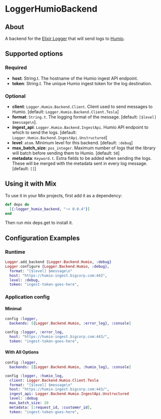 LoggerHumioBackend
=======================

## About

A backend for the [Elixir Logger](http://elixir-lang.org/docs/v1.0/logger/Logger.html)
that will send logs to [Humio](https://www.humio.com/).

## Supported options

### Required
* **host**: String.t. The hostname of the Humio ingest API endpoint.
* **token**: String.t. The unique Humio ingest token for the log destination.

### Optional
* **client**: `Logger.Humio.Backend.Client`.  Client used to send messages to Humio.  [default: `Logger.Humio.Backend.Client.Tesla`]
* **format**: `String.t`. The logging format of the message. [default: `[$level] $message\n`].
* **ingest_api**: `Logger.Humio.Backend.IngestApi`.  Humio API endpoint to which to send the logs.  [default: `Logger.Humio.Backend.IngestApi.Unstructured`]
* **level**: `atom`. Minimum level for this backend. [default: `:debug`]
* **max_batch_size**: `pos_integer`. Maximum number of logs that the library will batch before sending them to Humio.  [default: `50`]
* **metadata**: `Keyword.t`. Extra fields to be added when sending the logs. These will
be merged with the metadata sent in every log message.  [default: `[]`]

## Using it with Mix

To use it in your Mix projects, first add it as a dependency:

```elixir
def deps do
  [{:logger_humio_backend, "~> 0.0.4"}]
end
```
Then run mix deps.get to install it.

## Configuration Examples

### Runtime

```elixir
Logger.add_backend {Logger.Backend.Humio, :debug}
Logger.configure {Logger.Backend.Humio, :debug},
  format: "[$level] $message\n"
  host: "https://humio-ingest.bigcorp.com:443",
  level: :debug,
  token: "ingest-token-goes-here",
```

### Application config

#### Minimal

```elixir
config :logger,
  backends: [{Logger.Backend.Humio, :error_log}, :console]

config :logger, :error_log,
  host: "https://humio-ingest.bigcorp.com:443/",
  token: "ingest-token-goes-here",
```

#### With All Options
```elixir
config :logger,
  backends: [{Logger.Backend.Humio, :humio_log}, :console]

config :logger, :humio_log,
  client: Logger.Backend.Humio.Client.Tesla
  format: "[$level] $message\n"
  host: "https://humio-ingest.bigcorp.com:443/",
  ingest_api: Logger.Backend.Humio.IngestApi.Unstructured
  level: :debug
  max_batch_size: 20
  metadata: [:request_id, :customer_id],
  token: "ingest-token-goes-here",
```